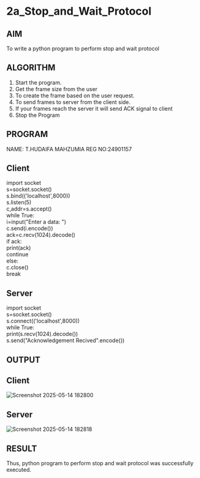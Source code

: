# 2a_Stop_and_Wait_Protocol
## AIM 
To write a python program to perform stop and wait protocol
## ALGORITHM
1. Start the program.
2. Get the frame size from the user
3. To create the frame based on the user request.
4. To send frames to server from the client side.
5. If your frames reach the server it will send ACK signal to client
6. Stop the Program
## PROGRAM
NAME: T.HUDAIFA MAHZUMIA 
REG NO:24901157

## Client

import socket   
s=socket.socket()          
s.bind(('localhost',8000))       
s.listen(5)          
c,addr=s.accept()     
while True:                   
 i=input("Enter a data: ")          
 c.send(i.encode())               
 ack=c.recv(1024).decode()          
 if ack:         
   print(ack)      
   continue           
 else:          
   c.close()            
   break     
 

## Server

import socket     
s=socket.socket()                  
s.connect(('localhost',8000))       
while True:                     
 print(s.recv(1024).decode())                  
 s.send("Acknowledgement Recived".encode())         


## OUTPUT
## Client
![Screenshot 2025-05-14 182800](https://github.com/user-attachments/assets/21a233fc-cfd5-4d4e-bf9e-0e4a251d1083)

## Server
![Screenshot 2025-05-14 182818](https://github.com/user-attachments/assets/55a87bad-693a-4373-a26f-da275fb6050a)

## RESULT
Thus, python program to perform stop and wait protocol was successfully executed.
